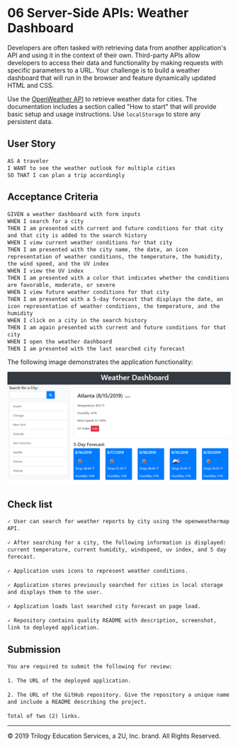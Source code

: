 # 06 Server-Side APIs: Weather Dashboard

Developers are often tasked with retrieving data from another application's API and using it in the context of their own. Third-party APIs allow developers to access their data and functionality by making requests with specific parameters to a URL. Your challenge is to build a weather dashboard that will run in the browser and feature dynamically updated HTML and CSS.

Use the [OpenWeather API](https://openweathermap.org/api) to retrieve weather data for cities. The documentation includes a section called "How to start" that will provide basic setup and usage instructions. Use `localStorage` to store any persistent data.

## User Story

```
AS A traveler
I WANT to see the weather outlook for multiple cities
SO THAT I can plan a trip accordingly
```

## Acceptance Criteria

```
GIVEN a weather dashboard with form inputs
WHEN I search for a city
THEN I am presented with current and future conditions for that city and that city is added to the search history
WHEN I view current weather conditions for that city
THEN I am presented with the city name, the date, an icon representation of weather conditions, the temperature, the humidity, the wind speed, and the UV index
WHEN I view the UV index
THEN I am presented with a color that indicates whether the conditions are favorable, moderate, or severe
WHEN I view future weather conditions for that city
THEN I am presented with a 5-day forecast that displays the date, an icon representation of weather conditions, the temperature, and the humidity
WHEN I click on a city in the search history
THEN I am again presented with current and future conditions for that city
WHEN I open the weather dashboard
THEN I am presented with the last searched city forecast
```

The following image demonstrates the application functionality:

![weather dashboard demo](./Assets/06-server-side-apis-homework-demo.png)

## Check list
```
✓ User can search for weather reports by city using the openweathermap API.

✓ After searching for a city, the following information is displayed: current temperature, current humidity, windspeed, uv index, and 5 day forecast.

✓ Application uses icons to represent weather conditions.

✓ Application stores previously searched for cities in local storage and displays them to the user.

✓ Application loads last searched city forecast on page load.

✓ Repository contains quality README with description, screenshot, link to deployed application.
```

## Submission
```
You are required to submit the following for review:

1. The URL of the deployed application.

2. The URL of the GitHub repository. Give the repository a unique name and include a README describing the project.

Total of two (2) links.
```

- - -
© 2019 Trilogy Education Services, a 2U, Inc. brand. All Rights Reserved.
